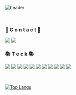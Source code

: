 ![header](https://capsule-render.vercel.app/api?type=venom&text=LeeChaeng!Github&height=180&fontColor=000&color=00ff73)


<br/>
<div>

<h3>📍 C o n t a c t 📍</h3>
<a href="https://chaeyoung2.tistory.com/" target="_blank"><img src="https://img.shields.io/badge/blog-fd384a?style=flat-square&logo=Blogger&logoColor=white"/></a>
<a href="mailto:cycy8527@gmail.com" target="_blank"><img src="https://img.shields.io/badge/mail-000?style=flat-square&logo=gmail&logoColor=white"/></a>

<h3>📚 T e c k 📚</h3>
<img src="https://img.shields.io/badge/html5-E34F26?style=for-the-badge&logo=html5&logoColor=white" >
<img src="https://img.shields.io/badge/css3-1572B6?style=for-the-badge&logo=css3&logoColor=white">
<img src="https://img.shields.io/badge/Next.js-000000?style=for-the-badge&logo=Next.js&logoColor=white">
<img src="https://img.shields.io/badge/javascript-F7DF1E?style=for-the-badge&logo=javascript&logoColor=black">
<img src="https://img.shields.io/badge/TypeScript-3178C6?style=for-the-badge&logo=TypeScript&logoColor=black">
<img src="https://img.shields.io/badge/styled-components-DB7093?style=for-the-badge&logo=styled-components&logoColor=white">

<img src="https://img.shields.io/badge/tailwindcss-06B6D4?style=for-the-badge&logo=tailwindcss&logoColor=black">
<img src="https://img.shields.io/badge/React-61DAFB?style=for-the-badge&logo=React&logoColor=white"> 
<img src="https://img.shields.io/badge/recoil-3578E5?style=for-the-badge&logo=recoil&logoColor=white"">
<img src="https://img.shields.io/badge/reactquery-FF4154?style=for-the-badge&logo=reactquery&logoColor=white"">
<img src="https://img.shields.io/badge/Redux-764ABC?style=for-the-badge&logo=Redux&logoColor=white">

<!-- <img src="https://img.shields.io/badge/Webpack-8DD6F9?style=for-the-badge&logo=Webpack&logoColor=white"> -->
<!-- <img src="https://img.shields.io/badge/Redux-764ABC?style=for-the-badge&logo=Redux&logoColor=white">


<br/>
<br/>
<!-- <h3>I n t e r e s t i n g..❤️ </h3>
<a href="https://fixed-rubidium-143.notion.site/a5ecc887af2d412589d290957ee8332d?pvs=4" target="_blank"><img src="https://img.shields.io/badge/figma(보러가기)-fd384a?style=flat-square&logo=Figma&logoColor=white"/></a> -->


</div>

<br/>
<br/>
<div>

[![Top Langs](https://github-readme-stats.vercel.app/api/top-langs/?username=chae-young&layout=compact&theme=dark)](https://github.com/anuraghazra/github-readme-stats)

</div>




